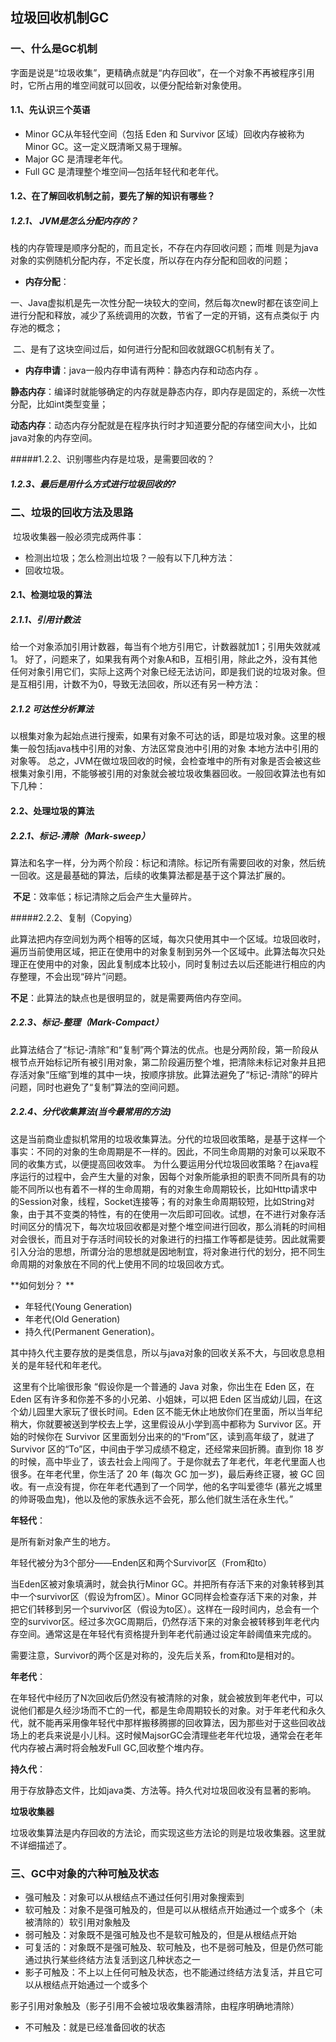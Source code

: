 ##                               垃圾回收机制GC

### 一、什么是GC机制

​        字面是说是“垃圾收集”，更精确点就是“内存回收”，在一个对象不再被程序引用时，它所占用的堆空间就可以回收，以便分配给新对象使用。 

#### 1.1、先认识三个英语

- Minor GC从年轻代空间（包括 Eden 和 Survivor 区域）回收内存被称为 Minor GC。这一定义既清晰又易于理解。
- Major GC 是清理老年代。
- Full GC 是清理整个堆空间—包括年轻代和老年代。

#### 1.2、在了解回收机制之前，要先了解的知识有哪些？

##### 1.2.1、 JVM是怎么分配内存的？

​        栈的内存管理是顺序分配的，而且定长，不存在内存回收问题；而堆 则是为java对象的实例随机分配内存，不定长度，所以存在内存分配和回收的问题； 

- **内存分配**：

​         一、Java虚拟机是先一次性分配一块较大的空间，然后每次new时都在该空间上进行分配和释放，减少了系统调用的次数，节省了一定的开销，这有点类似于 内存池的概念；

​        二、是有了这块空间过后，如何进行分配和回收就跟GC机制有关了。 

- **内存申请**：java一般内存申请有两种：静态内存和动态内存 。

**静态内存**：编译时就能够确定的内存就是静态内存，即内存是固定的，系统一次性分配，比如int类型变量； 

**动态内存**：动态内存分配就是在程序执行时才知道要分配的存储空间大小，比如java对象的内存空间。 

#####1.2.2、识别哪些内存是垃圾，是需要回收的？



##### 1.2.3、最后是用什么方式进行垃圾回收的?



### 二、垃圾的回收方法及思路

​        垃圾收集器一般必须完成两件事：

- 检测出垃圾；怎么检测出垃圾？一般有以下几种方法： 
- 回收垃圾。

#### 2.1、检测垃圾的算法

##### 2.1.1、引用计数法

​        给一个对象添加引用计数器，每当有个地方引用它，计数器就加1；引用失效就减1。 好了，问题来了，如果我有两个对象A和B，互相引用，除此之外，没有其他任何对象引用它们，实际上这两个对象已经无法访问，即是我们说的垃圾对象。但是互相引用，计数不为0，导致无法回收，所以还有另一种方法： 

##### 2.1.2 可达性分析算法 

​        以根集对象为起始点进行搜索，如果有对象不可达的话，即是垃圾对象。这里的根集一般包括java栈中引用的对象、方法区常良池中引用的对象 本地方法中引用的对象等。 总之，JVM在做垃圾回收的时候，会检查堆中的所有对象是否会被这些根集对象引用，不能够被引用的对象就会被垃圾收集器回收。一般回收算法也有如下几种： 

#### 2.2、处理垃圾的算法 

##### 2.2.1、标记-清除（Mark-sweep） 

​        算法和名字一样，分为两个阶段：标记和清除。标记所有需要回收的对象，然后统一回收。这是最基础的算法，后续的收集算法都是基于这个算法扩展的。 

​        **不足**：效率低；标记清除之后会产生大量碎片。 

#####2.2.2、复制（Copying） 

​        此算法把内存空间划为两个相等的区域，每次只使用其中一个区域。垃圾回收时，遍历当前使用区域，把正在使用中的对象复制到另外一个区域中。此算法每次只处理正在使用中的对象，因此复制成本比较小，同时复制过去以后还能进行相应的内存整理，不会出现“碎片”问题。

​       **不足**：此算法的缺点也是很明显的，就是需要两倍内存空间。  

##### 2.2.3、标记-整理（Mark-Compact） 

​        此算法结合了“标记-清除”和“复制”两个算法的优点。也是分两阶段，第一阶段从根节点开始标记所有被引用对象，第二阶段遍历整个堆，把清除未标记对象并且把存活对象“压缩”到堆的其中一块，按顺序排放。此算法避免了“标记-清除”的碎片问题，同时也避免了“复制”算法的空间问题。  

##### 2.2.4、分代收集算法(当今最常用的方法) 

​        这是当前商业虚拟机常用的垃圾收集算法。分代的垃圾回收策略，是基于这样一个事实：不同的对象的生命周期是不一样的。因此，不同生命周期的对象可以采取不同的收集方式，以便提高回收效率。 为什么要运用分代垃圾回收策略？在java程序运行的过程中，会产生大量的对象，因每个对象所能承担的职责不同所具有的功能不同所以也有着不一样的生命周期，有的对象生命周期较长，比如Http请求中的Session对象，线程，Socket连接等；有的对象生命周期较短，比如String对象，由于其不变类的特性，有的在使用一次后即可回收。试想，在不进行对象存活时间区分的情况下，每次垃圾回收都是对整个堆空间进行回收，那么消耗的时间相对会很长，而且对于存活时间较长的对象进行的扫描工作等都是徒劳。因此就需要引入分治的思想，所谓分治的思想就是因地制宜，将对象进行代的划分，把不同生命周期的对象放在不同的代上使用不同的垃圾回收方式。 

**如何划分？ **

- 年轻代(Young Generation)
- 年老代(Old Generation)
- 持久代(Permanent Generation)。 

​        其中持久代主要存放的是类信息，所以与java对象的回收关系不大，与回收息息相关的是年轻代和年老代。

​        这里有个比喻很形象 “假设你是一个普通的 Java 对象，你出生在 Eden 区，在 Eden 区有许多和你差不多的小兄弟、小姐妹，可以把 Eden 区当成幼儿园，在这个幼儿园里大家玩了很长时间。Eden 区不能无休止地放你们在里面，所以当年纪稍大，你就要被送到学校去上学，这里假设从小学到高中都称为 Survivor 区。开始的时候你在 Survivor 区里面划分出来的的“From”区，读到高年级了，就进了 Survivor 区的“To”区，中间由于学习成绩不稳定，还经常来回折腾。直到你 18 岁的时候，高中毕业了，该去社会上闯闯了。于是你就去了年老代，年老代里面人也很多。在年老代里，你生活了 20 年 (每次 GC 加一岁)，最后寿终正寝，被 GC 回收。有一点没有提，你在年老代遇到了一个同学，他的名字叫爱德华 (慕光之城里的帅哥吸血鬼)，他以及他的家族永远不会死，那么他们就生活在永生代。” 

**年轻代**：

是所有新对象产生的地方。

年轻代被分为3个部分——Enden区和两个Survivor区（From和to）

当Eden区被对象填满时，就会执行Minor GC。并把所有存活下来的对象转移到其中一个survivor区（假设为from区）。Minor GC同样会检查存活下来的对象，并把它们转移到另一个survivor区（假设为to区）。这样在一段时间内，总会有一个空的survivor区。经过多次GC周期后，仍然存活下来的对象会被转移到年老代内存空间。通常这是在年轻代有资格提升到年老代前通过设定年龄阈值来完成的。

需要注意，Survivor的两个区是对称的，没先后关系，from和to是相对的。

**年老代**：

在年轻代中经历了N次回收后仍然没有被清除的对象，就会被放到年老代中，可以说他们都是久经沙场而不亡的一代，都是生命周期较长的对象。对于年老代和永久代，就不能再采用像年轻代中那样搬移腾挪的回收算法，因为那些对于这些回收战场上的老兵来说是小儿科。这时候MajsorGC会清理些老年代垃圾，通常会在老年代内存被占满时将会触发Full GC,回收整个堆内存。

**持久代**：

用于存放静态文件，比如java类、方法等。持久代对垃圾回收没有显著的影响。 

**垃圾收集器**

垃圾收集算法是内存回收的方法论，而实现这些方法论的则是垃圾收集器。这里就不详细描述了。



### 三、GC中对象的六种可触及状态

- 强可触及：对象可以从根结点不通过任何引用对象搜索到
- 软可触及：对象不是强可触及的，但是可以从根结点开始通过一个或多个（未被清除的）软引用对象触及
- 弱可触及：对象既不是强可触及也不是软可触及的，但是从根结点开始
- 可复活的：对象既不是强可触及、软可触及，也不是弱可触及，但是仍然可能通过执行某些终结方法复活到这几种状态之一
- 影子可触及：不上以上任何可触及状态，也不能通过终结方法复活，并且它可以从根结点开始通过一个或多个

影子引用对象触及（影子引用不会被垃圾收集器清除，由程序明确地清除）

- 不可触及：就是已经准备回收的状态

  

  
   


















































